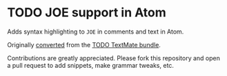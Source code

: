 # TODO JOE support in Atom

Adds syntax highlighting to `JOE` in comments and text in Atom.

Originally [converted](http://atom.io/docs/latest/converting-a-text-mate-bundle)
from the [TODO TextMate bundle](https://github.com/textmate/todo.tmbundle).

Contributions are greatly appreciated. Please fork this repository and open a
pull request to add snippets, make grammar tweaks, etc.
